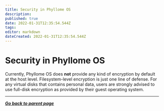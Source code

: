 ```yaml
---
title: Security in Phyllome OS
description: 
published: true
date: 2022-01-31T12:35:54.544Z
tags: 
editor: markdown
dateCreated: 2022-01-31T12:35:54.544Z
---
```


# Security in Phyllome OS

Currently, Phyllome OS does **not** provide any kind of encryption by default at the host level. Filesystem-level encryption is just one line of defense. For any virtual disks that contains personal data, users are strongly advised to use full-disk encryption as provided by their guest operating system.

---

*[**Go back to parent page**](/phyllomeos)*
